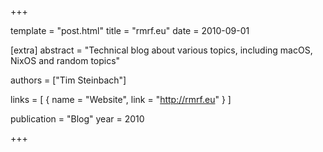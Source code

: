 +++

template = "post.html"
title = "rmrf.eu"
date = 2010-09-01

[extra]
abstract = "Technical blog about various topics, including macOS, NixOS and random topics"

authors = ["Tim Steinbach"]

links = [
    { name = "Website", link = "http://rmrf.eu" }
]

publication = "Blog"
year = 2010

+++
